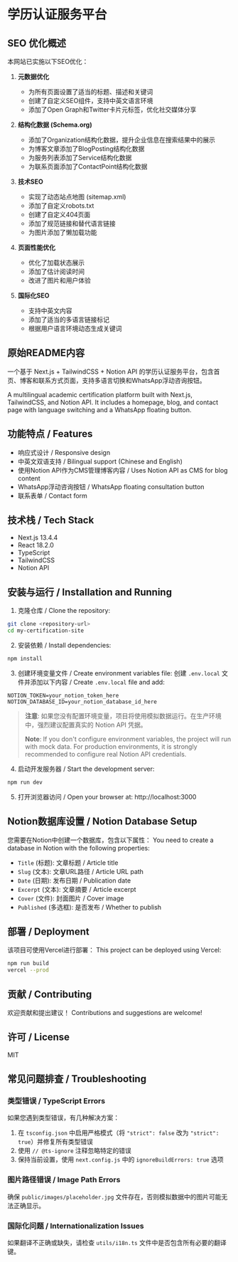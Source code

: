 # 学历认证服务平台

## SEO 优化概述

本网站已实施以下SEO优化：

1. **元数据优化**
   - 为所有页面设置了适当的标题、描述和关键词
   - 创建了自定义SEO组件，支持中英文语言环境
   - 添加了Open Graph和Twitter卡片元标签，优化社交媒体分享

2. **结构化数据 (Schema.org)**
   - 添加了Organization结构化数据，提升企业信息在搜索结果中的展示
   - 为博客文章添加了BlogPosting结构化数据
   - 为服务列表添加了Service结构化数据
   - 为联系页面添加了ContactPoint结构化数据

3. **技术SEO**
   - 实现了动态站点地图 (sitemap.xml)
   - 添加了自定义robots.txt
   - 创建了自定义404页面
   - 添加了规范链接和替代语言链接
   - 为图片添加了懒加载功能

4. **页面性能优化**
   - 优化了加载状态展示
   - 添加了估计阅读时间
   - 改进了图片和用户体验

5. **国际化SEO**
   - 支持中英文内容
   - 添加了适当的多语言链接标记
   - 根据用户语言环境动态生成关键词

## 原始README内容

一个基于 Next.js + TailwindCSS + Notion API 的学历认证服务平台，包含首页、博客和联系方式页面，支持多语言切换和WhatsApp浮动咨询按钮。

A multilingual academic certification platform built with Next.js, TailwindCSS, and Notion API. It includes a homepage, blog, and contact page with language switching and a WhatsApp floating button.

## 功能特点 / Features

- 响应式设计 / Responsive design
- 中英文双语支持 / Bilingual support (Chinese and English)
- 使用Notion API作为CMS管理博客内容 / Uses Notion API as CMS for blog content
- WhatsApp浮动咨询按钮 / WhatsApp floating consultation button
- 联系表单 / Contact form

## 技术栈 / Tech Stack

- Next.js 13.4.4
- React 18.2.0
- TypeScript
- TailwindCSS
- Notion API

## 安装与运行 / Installation and Running

1. 克隆仓库 / Clone the repository:
```bash
git clone <repository-url>
cd my-certification-site
```

2. 安装依赖 / Install dependencies:
```bash
npm install
```

3. 创建环境变量文件 / Create environment variables file:
创建 `.env.local` 文件并添加以下内容 / Create `.env.local` file and add:
```
NOTION_TOKEN=your_notion_token_here
NOTION_DATABASE_ID=your_notion_database_id_here
```

> **注意**: 如果您没有配置环境变量，项目将使用模拟数据运行。在生产环境中，强烈建议配置真实的 Notion API 凭据。
> 
> **Note**: If you don't configure environment variables, the project will run with mock data. For production environments, it is strongly recommended to configure real Notion API credentials.

4. 启动开发服务器 / Start the development server:
```bash
npm run dev
```

5. 打开浏览器访问 / Open your browser at: http://localhost:3000

## Notion数据库设置 / Notion Database Setup

您需要在Notion中创建一个数据库，包含以下属性：
You need to create a database in Notion with the following properties:

- `Title` (标题): 文章标题 / Article title
- `Slug` (文本): 文章URL路径 / Article URL path
- `Date` (日期): 发布日期 / Publication date
- `Excerpt` (文本): 文章摘要 / Article excerpt
- `Cover` (文件): 封面图片 / Cover image
- `Published` (多选框): 是否发布 / Whether to publish

## 部署 / Deployment

该项目可使用Vercel进行部署：
This project can be deployed using Vercel:

```bash
npm run build
vercel --prod
```

## 贡献 / Contributing

欢迎贡献和提出建议！
Contributions and suggestions are welcome!

## 许可 / License

MIT 

## 常见问题排查 / Troubleshooting

### 类型错误 / TypeScript Errors

如果您遇到类型错误，有几种解决方案：

1. 在 `tsconfig.json` 中启用严格模式（将 `"strict": false` 改为 `"strict": true`）并修复所有类型错误
2. 使用 `// @ts-ignore` 注释忽略特定的错误
3. 保持当前设置，使用 `next.config.js` 中的 `ignoreBuildErrors: true` 选项

### 图片路径错误 / Image Path Errors

确保 `public/images/placeholder.jpg` 文件存在，否则模拟数据中的图片可能无法正确显示。

### 国际化问题 / Internationalization Issues

如果翻译不正确或缺失，请检查 `utils/i18n.ts` 文件中是否包含所有必要的翻译键。 